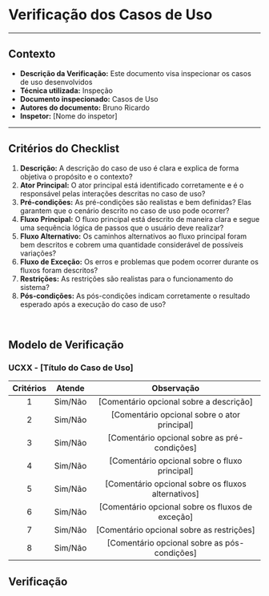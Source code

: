 # Verificação dos Casos de Uso

---

## Contexto

- **Descrição da Verificação:** Este documento visa inspecionar os casos de uso desenvolvidos
- **Técnica utilizada:** Inspeção
- **Documento inspecionado:** Casos de Uso
- **Autores do documento:** Bruno Ricardo
- **Inspetor:** [Nome do inspetor]

---

## Critérios do Checklist

1. **Descrição:** A descrição do caso de uso é clara e explica de forma objetiva o propósito e o contexto?
2. **Ator Principal:** O ator principal está identificado corretamente e é o responsável pelas interações descritas no caso de uso?
3. **Pré-condições:** As pré-condições são realistas e bem definidas? Elas garantem que o cenário descrito no caso de uso pode ocorrer?
4. **Fluxo Principal:** O fluxo principal está descrito de maneira clara e segue uma sequência lógica de passos que o usuário deve realizar?
5. **Fluxo Alternativo:** Os caminhos alternativos ao fluxo principal foram bem descritos e cobrem uma quantidade considerável de possíveis variações?
6. **Fluxo de Exceção:** Os erros e problemas que podem ocorrer durante os fluxos foram descritos?
7. **Restrições:** As restrições são realistas para o funcionamento do sistema?
8. **Pós-condições:** As pós-condições indicam corretamente o resultado esperado após a execução do caso de uso?

<br />

## Modelo de Verificação

### UCXX - [Título do Caso de Uso]

| Critérios             | Atende           | Observação                                            |
|:---------------------:|:----------------:|:-----------------------------------------------------:|
| 1                     | Sim/Não          | [Comentário opcional sobre a descrição]               |
| 2                     | Sim/Não          | [Comentário opcional sobre o ator principal]          |
| 3                     | Sim/Não          | [Comentário opcional sobre as pré-condições]          |
| 4                     | Sim/Não          | [Comentário opcional sobre o fluxo principal]         |
| 5                     | Sim/Não          | [Comentário opcional sobre os fluxos alternativos]    |
| 6                     | Sim/Não          | [Comentário opcional sobre os fluxos de exceção]      |
| 7                     | Sim/Não          | [Comentário opcional sobre as restrições]             |
| 8                     | Sim/Não          | [Comentário opcional sobre as pós-condições]          |

## Verificação
